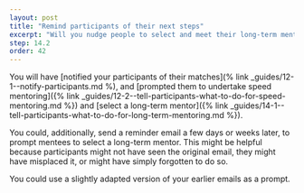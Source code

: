 ```yaml
---
layout: post
title: "Remind participants of their next steps"
excerpt: "Will you nudge people to select and meet their long-term mentor?"
step: 14.2
order: 42
---
```


You will have [notified your participants of their matches](% link _guides/12-1--notify-participants.md %), and [prompted them to undertake speed mentoring]({% link _guides/12-2--tell-participants-what-to-do-for-speed-mentoring.md %}) and [select a long-term mentor]({% link _guides/14-1--tell-participants-what-to-do-for-long-term-mentoring.md %}). 

You could, additionally, send a reminder email a few days or weeks later, to prompt mentees to select a long-term mentor. This might be helpful because participants might not have seen the original email, they might have misplaced it, or might have simply forgotten to do so.

You could use a slightly adapted version of your earlier emails as a prompt.
